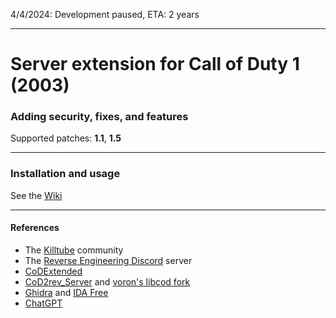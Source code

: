 4/4/2024: Development paused, ETA: 2 years
___
# Server extension for Call of Duty 1 (2003)
### Adding security, fixes, and features
Supported patches: **1.1**, **1.5**
___
### Installation and usage
See the [Wiki](https://github.com/cod1dev/libcod1/wiki)
___
#### References
- The [Killtube](https://www.killtube.org/) community
- The [Reverse Engineering Discord](https://discord.gg/rtfm) server
- [CoDExtended](https://github.com/xtnded/codextended)
- [CoD2rev_Server](https://github.com/voron00/CoD2rev_Server) and [voron's libcod fork](https://github.com/voron00/libcod)
- [Ghidra](https://en.wikipedia.org/wiki/Ghidra) and [IDA Free](https://hex-rays.com/ida-free/)
- [ChatGPT](https://chat.openai.com/)
